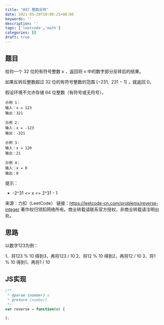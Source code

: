 ```yaml
---
title: "007.整数反转"
date: 2021-05-20T10:00:21+08:00
keywords: ''
description: ''
tags: ['leetcode','math']
categories: []
draft: true
---
```


## 题目

给你一个 32 位的有符号整数 x ，返回将 x 中的数字部分反转后的结果。

如果反转后整数超过 32 位的有符号整数的范围 [−231,  231 − 1] ，就返回 0。

假设环境不允许存储 64 位整数（有符号或无符号）。
 
```
示例 1：
输入：x = 123
输出：321

示例 2：
输入：x = -123
输出：-321

示例 3：
输入：x = 120
输出：21

示例 4：
输入：x = 0
输出：0
```

提示：

- -2^31 <= x <= 2^31 - 1

来源：力扣（LeetCode）
链接：https://leetcode-cn.com/problems/reverse-integer
著作权归领扣网络所有。商业转载请联系官方授权，非商业转载请注明出处。

## 思路 

以数字123为例：

1、将123 % 10 得到3，再将123 / 10
2、将12 % 10 得到2，再将12 / 10
3、将1 % 10 得到1，再将1 / 10



## JS实现

```javascript
/**
 * @param {number} x
 * @return {number}
 */
var reverse = function(x) {

};
```
